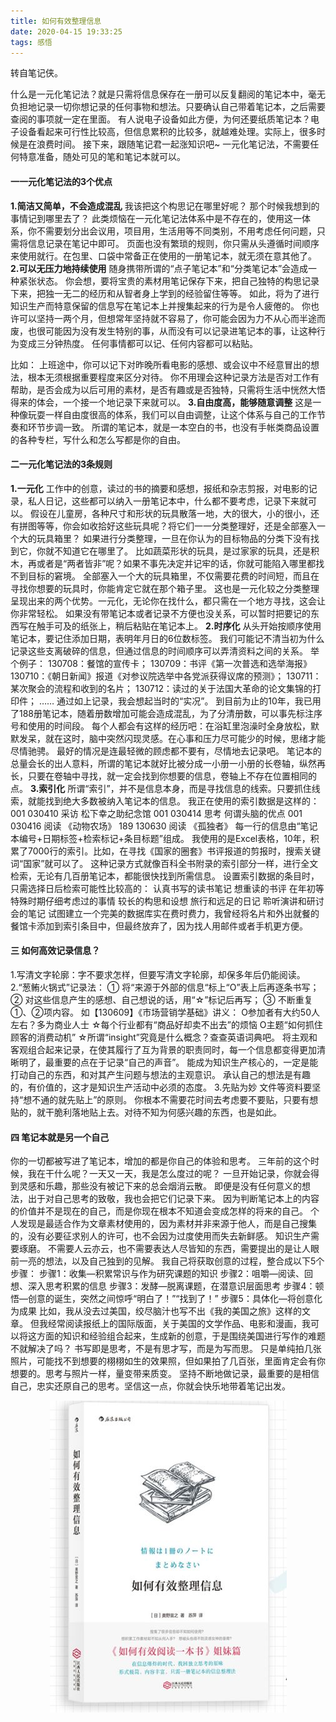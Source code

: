 ```yaml
---
title: 如何有效整理信息     
date: 2020-04-15 19:33:25
tags: 感悟
---
```

转自笔记侠。

什么是一元化笔记法？就是只需将信息保存在一册可以反复翻阅的笔记本中，毫无负担地记录一切你想记录的任何事物和想法。只要确认自己带着笔记本，之后需要查阅的事项就一定在里面。
有人说电子设备如此方便，为何还要纸质笔记本？电子设备看起来可行性比较高，但信息累积的比较多，就越难处理。实际上，很多时候是在浪费时间。
接下来，跟随笔记君一起涨知识吧~
一元化笔记法，不需要任何特意准备，随处可见的笔和笔记本就可以。
#### 一一元化笔记法的3个优点
**1.简洁又简单，不会造成混乱**
我该把这个构思记在哪里好呢？
那个时候我想到的事情记到哪里去了？
此类烦恼在一元化笔记法体系中是不存在的，使用这一体系，你不需要划分出会议用，项目用，生活用等不同类别，不用考虑任何问题，只需将信息记录在笔记中即可。
页面也没有繁琐的规则，你只需从头遵循时间顺序来使用就行。在包里、口袋中常备正在使用的一册笔记本，就无须在意其他了。
**2.可以无压力地持续使用**
随身携带所谓的“点子笔记本”和“分类笔记本”会造成一种紧张状态。
你会想，要将宝贵的素材用笔记保存下来，把自己独特的构思记录下来，把独一无二的经历和从智者身上学到的经验留住等等。
如此，将为了进行知识生产而特意保留的信息写在笔记本上并搜集起来的行为是令人疲倦的。
你也许可以坚持一两个月，但想常年坚持就不容易了，你可能会因为力不从心而半途而废，也很可能因为没有发生特别的事，从而没有可以记录进笔记本的事，让这种行为变成三分钟热度。
任何事情都可以记、任何内容都可以粘贴。

<!--more-->

比如：
上班途中，你可以记下对昨晚所看电影的感想、或会议中不经意冒出的想法，根本无须根据重要程度来区分对待。
你不用理会这种记录方法是否对工作有帮助，是否会成为以后可用的素材，是否有趣或是否独特，只需将生活中恍然大悟得来的体会，一个接一个地记录下来就可以。
**3.自由度高，能够随意调整**
这是一种像玩耍一样自由度很高的体系，我们可以自由调整，让这个体系与自己的工作节奏和环节步调一致。
所谓的笔记本，就是一本空白的书，也没有手帐类商品设置的各种专栏，写什么和怎么写都是你的自由。
#### 二一元化笔记法的3条规则
**1.一元化**
工作中的创意，读过的书的摘要和感想，报纸和杂志剪报，对电影的记录，私人日记，这些都可以纳入一册笔记本中，什么都不要考虑，记录下来就可以。
假设在儿童房，各种尺寸和形状的玩具散落一地，大的很大，小的很小，还有拼图等等，你会如收拾好这些玩具呢？将它们一一分类整理好，还是全部塞入一个大的玩具箱里？
如果进行分类整理，一旦在你认为的目标物品的分类下没有找到它，你就不知道它在哪里了。
比如蔬菜形状的玩具，是过家家的玩具，还是积木，再或者是“两者皆非”呢？如果不事先决定并记牢的话，你就可能陷入哪里都找不到目标的窘境。
全部塞入一个大的玩具箱里，不仅需要花费的时间短，而且在寻找你想要的玩具时，你能肯定它就在那个箱子里。
这也是一元化较之分类整理呈现出来的两个优势。一元化，无论你在找什么，都只需在一个地方寻找，这会让你非常轻松。
如果没有带笔记本或者记录不方便也没关系，可以暂时把要记的东西写在触手可及的纸张上，稍后粘贴在笔记本上。
**2.时序化**
从头开始按顺序使用笔记本，要记住添加日期，表明年月日的6位数标签。
我们可能记不清当初为什么记录这些支离破碎的信息，但通过信息的时间顺序可以弄清资料之间的关系。
举个例子：
130708：餐馆的宣传卡；
130709：书评《第一次普选和选举海报》
130710：《朝日新闻》报道《对参议院选举中各党派获得议席的预测》；
130711：某次聚会的流程和收到的名片；
130712：读过的关于法国大革命的论文集锦的打印件；
……
通过如上记录，我会想起当时的“实况”。
到目前为止的10年，我已用了188册笔记本，随着册数增加可能会造成混乱，为了分清册数，可以事先标注序号和使用的时间段。
每个人都会有这样的经历吧：在浴缸里泡澡时全身放松，默默发呆，就在这时，脑中突然闪现灵感。在心事和压力尽可能少的时候，思绪才能尽情驰骋。
最好的情况是连最轻微的顾虑都不要有，尽情地去记录吧。
笔记本的总量会长的出人意料，所谓的笔记本就好比被分成一小册一小册的长卷轴，纵然再长，只要在卷轴中寻找，就一定会找到你想要的信息，卷轴上不存在位置相同的点。
**3.索引化**
所谓“索引”，并不是信息本身，而是寻找信息的线索。只要抓住线索，就能找到绝大多数被纳入笔记本的信息。
我正在使用的索引数据是这样的：
001 030410 采访 松下幸之助纪念馆
001 030414 思考 何谓头脑的优点
001 030416 阅读 《动物农场》
189 130630 阅读 《孤独者》
每一行的信息由“笔记本编号+日期标签+检索标记+条目标题”组成。
我使用的是Excel表格，10年，积累了7000行的索引。比如，在寻找《国家的圈套》书评报道的剪报时，搜索关键词“国家”就可以了。
这种记录方式就像百科全书附录的索引部分一样，进行全文检索，无论有几百册笔记本，都能很快找到所需信息。
设置索引数据的条目时，只需选择日后检索可能性比较高的：
认真书写的读书笔记
想重读的书评
在年初等特殊时期仔细考虑过的事情
较长的构思和设想
旅行和远足的日记
聆听演讲和研讨会的笔记
试图建立一个完美的数据库实在费时费力，我曾经将名片和外出就餐的餐馆卡添加到索引条目中，但最终放弃了，因为找人用邮件或者手机更方便。
#### 三 如何高效记录信息？
1.写清文字轮廓：字不要求怎样，但要写清文字轮廓，却保多年后仍能阅读。
2.“葱鲔火锅式”记录法：
① 将“来源于外部的信息“标上“O”表上后再逐条书写；
② 对这些信息产生的感想、自己想说的话，用“☆”标记后再写；
③ 不断重复①、②项内容。
如【130609】《市场营销学基础》讲义：
O参加者有大约50人左右？多为商业人士
☆每个行业都有“商品好却卖不出去”的烦恼
O主题“如何抓住顾客的消费动机”
☆所谓“insight”究竟是什么概念？查查英语词典吧。
将主观和客观组合起来记录，在使其履行了互为背景的职责同时，每一个信息都变得更加清晰明了，最重要的点在于记录“自己的声音”。
能成为知识生产核心的，一定是能打动自己的东西，和对其产生问题与想法的主观意识。
承认自己的想法是有趣的，有价值的，这才是知识生产活动中必须的态度。
3.先贴为妙
文件等资料要坚持“想不通的就先贴上”的原则。
你根本不需要花时间去考虑要不要贴，只要有想贴的，就干脆利落地贴上去。对待不知为何感兴趣的东西，也是如此。
#### 四 笔记本就是另一个自己
你的一切都被写进了笔记本，增加的都是你自己的体验和思考。
三年前的这个时候，我在干什么呢？一天又一天，我是怎么度过的呢？
一旦开始记录，你就会得到灵感和乐趣，那些没有被记下来的总会烟消云散。
即便是没有任何意义的想法，出于对自己思考的致敬，我也会把它们记录下来。
因为判断笔记本上的内容的价值并不是现在的自己，而是你现在根本不知道会变成怎样的将来的自己。
个人发现是最适合作为文章素材使用的，因为素材并非来源于他人，而是自己搜集的，没有必要征求别人的许可，也不会因为过度使用而失去新鲜感。
知识生产需要琢磨。
不需要人云亦云，也不需要表达人尽皆知的东西，需要提出的是让人眼前一亮的想法，以及自己独到的见解。
我自己将获取创意的过程，整合成以下5个步骤：
步骤1：收集—积累常识与作为研究课题的知识
步骤2：咀嚼—阅读、回想、深入思考积累的信息
步骤3：发酵—脱离课题，在潜意识层面思考
步骤4：顿悟—创意的诞生，突然之间惊呼“明白了！”“找到了！”
步骤5：具体化—将创意化为成果
比如，我从没去过美国，绞尽脑汁也写不出《我的美国之旅》这样的文章。
但我经常阅读报纸上的国际版面，关于美国的文学作品、电影和漫画，我可以将这方面的知识和经验组合起来，生成新的创意，于是围绕美国进行写作的难题不就解决了吗？
书写即是思考，不是有思才写，而是为写而思。
只是单纯拍几张照片，可能找不到想要的栩栩如生的效果照，但如果拍了几百张，里面肯定会有你想要的。思考与照片一样，量变带来质变。
坚持不断地做记录，最重要的是相信自己，忠实还原自己的思考。坚信这一点，你就会快乐地带着笔记出发。

<div align=center>

![](/img/ruheyouxiaozhenglixinxi.jpg)

</div>